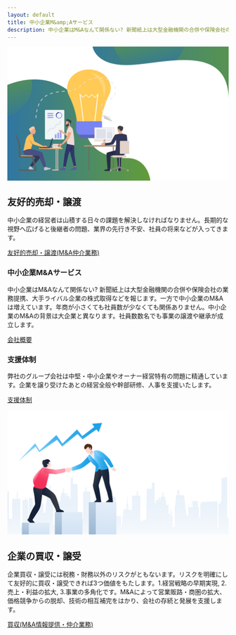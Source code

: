```yaml
---
layout: default
title: 中小企業M&amp;Aサービス
description: 中小企業はM&Aなんて関係ない? 新聞紙上は大型金融機関の合併や保険会社の業務提携、大手ライバル企業の株式取得などを報じます。一方で中小企業のM&Aは増えています。年商が小さくても社員数が少なくても関係ありません。中小企業のM&Aの背景は大企業と異なります。社員数数名でも事業の譲渡や継承が成立します。
---
```


<div class="uk-container-expand">
<div class="uk-inline">
    <img src="/assets/images/home/bg-01@2x.png" alt="友好的売却・譲渡">
    <div class="uk-position-center-right uk-overlay uk-overlay-default uk-width-1-2@m">
    <h2>友好的売却・譲渡</h2>
    <p class="uk-text-meta">中小企業の経営者は山積する日々の課題を解決しなければなりません。長期的な視野へ広げると後継者の問題、業界の先行き不安、社員の将来などが入ってきます。</p>
    <p class="uk-text-small"><a class="uk-button uk-button-primary" href="/business-transfer/">友好的売却・譲渡(M&amp;A仲介業務)</a></p>
    </div>
</div>

<div class="uk-grid-collapse uk-child-width-1-2@s" uk-grid uk-height-match="target: > div > .uk-panel">
    <div>
        <div class="uk-light uk-background-primary uk-padding uk-panel">
            <h3>中小企業M&amp;Aサービス</h3>
            <p>中小企業はM&amp;Aなんて関係ない? 新聞紙上は大型金融機関の合併や保険会社の業務提携、大手ライバル企業の株式取得などを報じます。一方で中小企業のM&amp;Aは増えています。年商が小さくても社員数が少なくても関係ありません。中小企業のM&amp;Aの背景は大企業と異なります。社員数数名でも事業の譲渡や継承が成立します。</p>
            <p><a class="uk-button uk-button-default" href="/about/">会社概要</a></p>
        </div>
    </div>
    <div>
        <div class="uk-dark uk-background-muted uk-padding uk-panel">
            <h3>支援体制</h3>
            <p>弊社のグループ会社は中堅・中小企業やオーナー経営特有の問題に精通しています。企業を譲り受けたあとの経営全般や幹部研修、人事を支援いたします。</p>
            <p><a class="uk-button uk-button-default" href="/support-system/">支援体制</a></p>
        </div>
    </div>
</div>

<div class="uk-cover-container uk-height-viewport">
    <img src="/assets/images/home/bg-02@2x.png" alt="" uk-cover>
    <div class="uk-overlay uk-overlay-primary uk-position-center-right uk-width-large">
    <h2>企業の買収・譲受</h2>
    <p class="uk-text-meta">企業買収・譲受には税務・財務以外のリスクがともないます。リスクを明確にして友好的に買収・譲受できれば3つ価値をもたします。1.経営戦略の早期実現, 2.売上・利益の拡大, 3.事業の多角化です。M&amp;Aによって営業販路・商圏の拡大、価格競争からの脱却、技術の相互補完をはかり、会社の存続と発展を支援します。</p>
    <p class="uk-text-small"><a class="uk-button uk-button-default" href="/acquisitions/">買収(M&amp;A情報提供・仲介業務)</a></p>
</div>

</div>

